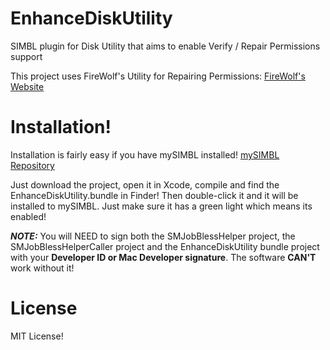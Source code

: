 # EnhanceDiskUtility
SIMBL plugin for Disk Utility that aims to enable Verify / Repair Permissions support

This project uses FireWolf's Utility for Repairing Permissions: [FireWolf's Website](https://www.firewolf.science/2016/07/repairpermissions-v3-now-supports-repairing-permissions-on-macos-sierra/)

# Installation!

Installation is fairly easy if you have mySIMBL installed! [mySIMBL Repository](https://github.com/w0lfschild/mySIMBL)

Just download the project, open it in Xcode, compile and find the EnhanceDiskUtility.bundle in Finder!
Then double-click it and it will be installed to mySIMBL. Just make sure it has a green light which means its enabled!

***NOTE:*** You will NEED to sign both the SMJobBlessHelper project, the SMJobBlessHelperCaller project and the EnhanceDiskUtility bundle project with your **Developer ID or Mac Developer signature**.  The software **CAN'T** work without it!

# License

MIT License!
